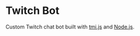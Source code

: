 # Twitch Bot
Custom Twitch chat bot built with [tmi.js](https://www.tmijs.org/) and [Node.js](https://nodejs.org/en/).
